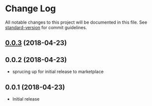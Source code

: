 # Change Log

All notable changes to this project will be documented in this file. See [standard-version](https://github.com/conventional-changelog/standard-version) for commit guidelines.

<a name="0.0.3"></a>
## [0.0.3](https://github.com/run-at-scale/terraform-doc-snippets/compare/v0.0.2...v0.0.3) (2018-04-23)


<a name="0.0.2"></a>

## 0.0.2 (2018-04-23)

* sprucing up for initial release to marketplace

<a name="0.0.1"></a>

## 0.0.1 (2018-04-23)

* Initial release
